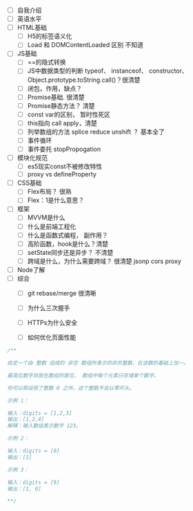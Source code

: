 - [ ] 自我介绍
- [ ] 英语水平
- [ ] HTML基础
  - [ ] H5的标签语义化
  - [ ] Load 和 DOMContentLoaded 区别  不知道
- [ ] JS基础
  - [ ] ==的隐式转换
  - [ ]  JS中数据类型的判断 typeof、 instanceof、 constructor、Object.prototype.toString.call()？很清楚
  - [ ] 闭包，作用，缺点？
  - [ ] Promise基础.  很清楚
  - [ ] Promise静态方法？ 清楚
  - [ ] const var的区别， 暂时性死区
  - [ ] this指向 call apply，清楚
  - [ ] 列举数组的方法 splice reduce unshift ？ 基本全了
  - [ ] 事件循环
  - [ ] 事件委托 stopPropogation
- [ ] 模块化规范
  - [ ] es5现实const不被修改特性
  - [ ] proxy vs defineProperty
- [ ] CSS基础
  - [ ] Flex布局？ 很熟
  - [ ] Flex：1是什么意思？ 
- [ ] 框架
  - [ ] MVVM是什么
  - [ ] 什么是前端工程化
  - [ ] 什么是函数式编程， 副作用？
  - [ ] 高阶函数，hook是什么？清楚
  - [ ] setState同步还是异步？ 不清楚
  - [ ] 跨域是什么，为什么需要跨域？ 很清楚 jsonp cors proxy
- [ ] Node了解
- [ ] 综合
  - [ ] git rebase/merge  很清晰
  - [ ] 为什么三次握手
  - [ ] HTTPs为什么安全
  - [ ] 如何优化页面性能



```javascript
/**

给定一个由 整数 组成的 非空 数组所表示的非负整数，在该数的基础上加一。

最高位数字存放在数组的首位， 数组中每个元素只存储单个数字。

你可以假设除了整数 0 之外，这个整数不会以零开头。

示例 1：

输入：digits = [1,2,3]
输出：[1,2,4]
解释：输入数组表示数字 123。

示例 2：

输入：digits = [0]
输出：[1]

示例 3：

输入：digits = [9]
输出：[1, 0]

**/
```

